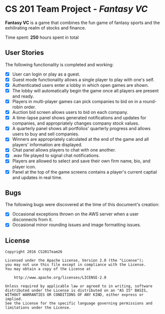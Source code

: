 # CS 201 Team Project - *Fantasy VC*

**Fantasy VC** is a game that combines the fun game of fantasy sports and the exhilirating realm of stocks and finance.

Time spent: **250** hours spent in total

## User Stories

The following functionality is completed and working:

* [x] User can login or play as a guest.
* [x] Guest mode functionality allows a single player to play with one's self.
* [x] Authenticated users enter a lobby in which open games are shown.
* [x] The lobby will automatically begin the game once all players are present and ready.
* [x] Players in multi-player games can pick companies to bid on in a round-robin order.
* [x] Auction bid screen allows users to bid on each company.
* [x] A time-lapse panel shows generated notifications and updates for companies, and appropriately changes company stock values.
* [x] A quarterly panel shows all portfolios' quarterly progress and allows users to buy and sell companies.
* [x] Winners are appropriately calculated at the end of the game and all players' information are displayed.
* [x] Chat panel allows players to chat with one another.
* [x] .wav file played to signal chat notifications.
* [x] Players are allowed to select and save their own firm name, bio, and player icon.
* [x] Panel at the top of the game screens contains a player's current captial and updates in real time.

## Bugs

The following bugs were discovered at the time of this document's creation:

* [x] Occasional exceptions thrown on the AWS server when a user disconnects from it.
* [x] Occasional minor rounding issues and image formatting issues.

## License

    Copyright 2016 CS201Team26

    Licensed under the Apache License, Version 2.0 (the "License");
    you may not use this file except in compliance with the License.
    You may obtain a copy of the License at

        http://www.apache.org/licenses/LICENSE-2.0

    Unless required by applicable law or agreed to in writing, software
    distributed under the License is distributed on an "AS IS" BASIS,
    WITHOUT WARRANTIES OR CONDITIONS OF ANY KIND, either express or implied.
    See the License for the specific language governing permissions and
    limitations under the License.
